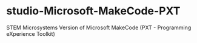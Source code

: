 # studio-Microsoft-MakeCode-PXT
STEM Microsystems Version of Microsoft MakeCode (PXT - Programming eXperience Toolkit)
